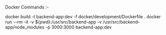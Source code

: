 Docker Commands :-

docker build -t backend-app:dev -f docker/development/Dockerfile .
docker run --rm -it -v ${pwd}:/usr/src/backend-app -v /usr/src/backend-app/node_modules -p 3000:3000 backend-app:dev
